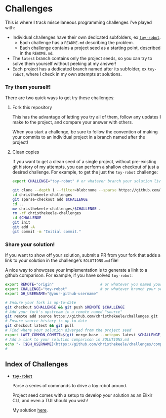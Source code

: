 # Challenges

This is where I track miscellaneous programming challenges I've played with:

- Individual challenges have their own dedicated subfolders, ex [`toy-robot`](https://github.com/christhekeele/challenges/tree/latest/toy-robot).
  - Each challenge has a `README.md` describing the problem.
  - Each challenge contains a project seed as a starting point, described in the `README.md`.
- The `latest` branch contains only the project seeds, so you can try to solve them yourself without peeking at my answer!
- Each project has a dedicated branch named after its subfolder, ex `toy-robot`, where I check in my own attempts at solutions.

### Try them yourself!

There are two quick ways to get try these challenges:

1. Fork this repository

   This has the advantage of letting you try all of them, follow any updates I make to the project, and compare your answer with others.

   When you start a challenge, be sure to follow the convention of making your commits to an individual project in a branch named after the project!

2. Clean copies

   If you want to get a clean seed of a single project, without pre-existing git history of my attempts, you can perform a shallow checkout of just a desired challenge.
   For example, to get the just the `toy-robot` challenge:

   ```sh
   export CHALLENGE="toy-robot" # or whatever branch your solution lives in

   git clone --depth 1 --filter=blob:none --sparse https://github.com/christhekeele/challenges.git christhekeele-challenges
   cd christhekeele-challenges
   git sparse-checkout add $CHALLENGE
   cd ..
   mv christhekeele-challenges/$CHALLENGE .
   rm -rf christhekeele-challenges
   cd $CHALLENGE
   git init
   git add -A
   git commit -m "Initial commit."
   ```

### Share your solution!

If you want to show off your solution, submit a PR from your fork that adds a link to your solution in the challenge's `SOLUTIONS.md` file!

A nice way to showcase your implementation is to generate a link to a github comparison. For example, if you have solved `toy-robot`:

```sh
export REMOTE="origin"                     # or whatever you named your fork's remote
export CHALLENGE="toy-robot"               # or whatever branch your solution lives in
export GH_USERNAME="@your-github-username"

# Ensure your fork is up-to-date
git checkout $CHALLENGE && git push $REMOTE $CHALLENGE
# Add your fork's upstream in a remote named "source"
git remote add source https://github.com/christhekeele/challenges.git
# Ensure source history is up-to-date
git checkout latest && git pull
# Find where your solution diverged from the project seed
export LAST_COMMON_COMMIT=$(git merge-base --octopus latest $CHALLENGE)
# Add a link to your solution comparison in SOLUTIONS.md
echo "- [$GH_USERNAME](https://github.com/christhekeele/challenges/compare/$LAST_COMMON_COMMIT...$GH_USERNAME:$CHALLENGE)" >> $(git rev-parse --show-toplevel)/$CHALLENGE/SOLUTIONS.md
#
```

## Index of Challenges

- **[`toy-robot`](https://github.com/christhekeele/challenges/tree/latest/toy-robot)**

  Parse a series of commands to drive a toy robot around.

  Project seed comes with a setup to develop your solution as an Elixir CLI, and even a TUI should you wish!

  My solution [here](https://github.com/christhekeele/challenges/compare/toy-robot).
